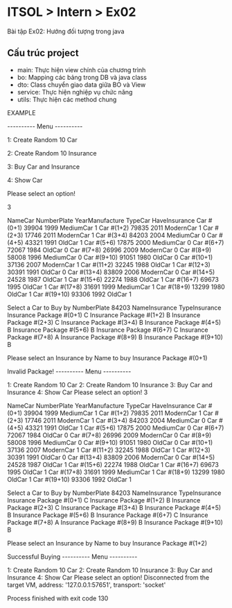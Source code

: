 # ITSOL > Intern > Ex02 
Bài tập Ex02: Hướng đối tượng trong java

## Cấu trúc project
- main: Thực hiện view chính của chương trình
- bo: Mapping các bảng trong DB và java class
- dto: Class chuyển giao data giữa BO và View
- service: Thực hiện nghiệp vụ chức năng
- utils: Thực hiện các method chung

EXAMPLE

---------- Menu ----------

 1: Create Random 10 Car
 
 2: Create Random 10 Insurance
 
 3: Buy Car and Insurance
 
 4: Show Car
 
 Please select an option!
 
3

NameCar   NumberPlate   YearManufacture   TypeCar   HaveInsurance
Car #(0+1)   39904   1999   MediumCar   1
Car #(1+2)   79835   2011   ModernCar   1
Car #(2+3)   17746   2011   ModernCar   1
Car #(3+4)   84203   2004   MediumCar   0
Car #(4+5)   43321   1991   OldCar   1
Car #(5+6)   17875   2000   MediumCar   0
Car #(6+7)   72067   1984   OldCar   0
Car #(7+8)   26996   2009   ModernCar   0
Car #(8+9)   58008   1996   MediumCar   0
Car #(9+10)   91051   1980   OldCar   0
Car #(10+1)   37136   2007   ModernCar   1
Car #(11+2)   32245   1988   OldCar   1
Car #(12+3)   30391   1991   OldCar   0
Car #(13+4)   83809   2006   ModernCar   0
Car #(14+5)   24528   1987   OldCar   1
Car #(15+6)   22274   1988   OldCar   1
Car #(16+7)   69673   1995   OldCar   1
Car #(17+8)   31691   1999   MediumCar   1
Car #(18+9)   13299   1980   OldCar   1
Car #(19+10)   93306   1992   OldCar   1

Select a Car to Buy by NumberPlate
84203
NameInsurance           TypeInsurance
Insurance Package #(0+1)           C
Insurance Package #(1+2)           B
Insurance Package #(2+3)           C
Insurance Package #(3+4)           B
Insurance Package #(4+5)           B
Insurance Package #(5+6)           B
Insurance Package #(6+7)           C
Insurance Package #(7+8)           A
Insurance Package #(8+9)           B
Insurance Package #(9+10)           B

Please select an Insurance by Name to buy
Insurance Package #(0+1)

Invalid Package!
---------- Menu ----------

 1: Create Random 10 Car
 2: Create Random 10 Insurance
 3: Buy Car and Insurance
 4: Show Car
 Please select an option!
3

NameCar   NumberPlate   YearManufacture   TypeCar   HaveInsurance
Car #(0+1)   39904   1999   MediumCar   1
Car #(1+2)   79835   2011   ModernCar   1
Car #(2+3)   17746   2011   ModernCar   1
Car #(3+4)   84203   2004   MediumCar   0
Car #(4+5)   43321   1991   OldCar   1
Car #(5+6)   17875   2000   MediumCar   0
Car #(6+7)   72067   1984   OldCar   0
Car #(7+8)   26996   2009   ModernCar   0
Car #(8+9)   58008   1996   MediumCar   0
Car #(9+10)   91051   1980   OldCar   0
Car #(10+1)   37136   2007   ModernCar   1
Car #(11+2)   32245   1988   OldCar   1
Car #(12+3)   30391   1991   OldCar   0
Car #(13+4)   83809   2006   ModernCar   0
Car #(14+5)   24528   1987   OldCar   1
Car #(15+6)   22274   1988   OldCar   1
Car #(16+7)   69673   1995   OldCar   1
Car #(17+8)   31691   1999   MediumCar   1
Car #(18+9)   13299   1980   OldCar   1
Car #(19+10)   93306   1992   OldCar   1

Select a Car to Buy by NumberPlate
84203
NameInsurance           TypeInsurance
Insurance Package #(0+1)           C
Insurance Package #(1+2)           B
Insurance Package #(2+3)           C
Insurance Package #(3+4)           B
Insurance Package #(4+5)           B
Insurance Package #(5+6)           B
Insurance Package #(6+7)           C
Insurance Package #(7+8)           A
Insurance Package #(8+9)           B
Insurance Package #(9+10)           B

Please select an Insurance by Name to buy
Insurance Package #(1+2)

Successful Buying
---------- Menu ----------

 1: Create Random 10 Car
 2: Create Random 10 Insurance
 3: Buy Car and Insurance
 4: Show Car
 Please select an option!
Disconnected from the target VM, address: '127.0.0.1:57651', transport: 'socket'

Process finished with exit code 130
